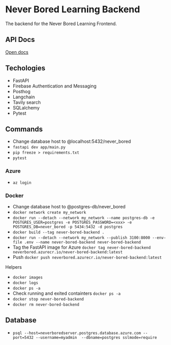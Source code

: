 # Never Bored Learning Backend

The backend for the Never Bored Learning Frontend.

## API Docs

[Open docs](http://127.0.0.1:8000/docs)

## Techologies

- FastAPI
- Firebase Authentication and Messaging
- Posthog
- Langchain
- Tavily search
- SQLalchemy
- Pytest

## Commands

- Change database host to @localhost:5432/never_bored
- `fastapi dev app/main.py`
- `pip freeze > requirements.txt`
- `pytest`

### Azure

- `az login`

### Docker

- Change database host to @postgres-db/never_bored
- `docker network create my_network`
- `docker run --detach --network my_network --name postgres-db -e POSTGRES_USER=postgres -e POSTGRES_PASSWORD=<xxx> -e POSTGRES_DB=never_bored -p 5434:5432 -d postgres`
- `docker build --tag never-bored-backend .`
- `docker run --detach --network my_network --publish 3100:8000 --env-file .env --name never-bored-backend never-bored-backend`
- Tag the FastAPI image for Azure
  `docker tag never-bored-backend neverbored.azurecr.io/never-bored-backend:latest`
- Push `docker push neverbored.azurecr.io/never-bored-backend:latest`

Helpers

- `docker images`
- `docker logs`
- `docker ps -a`
- Check running and exited containters `docker ps -a`
- `docker stop never-bored-backend`
- `docker rm never-bored-backend`

## Database

- `psql --host=neverboredserver.postgres.database.azure.com --port=5432 --username=myadmin  --dbname=postgres sslmode=require`
